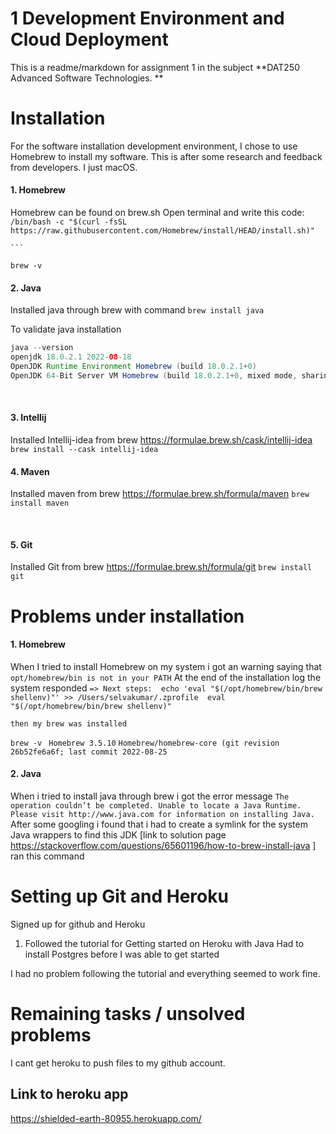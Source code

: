 # 1 Development Environment and Cloud Deployment 

This is a readme/markdown for assignment 1 in the subject **DAT250 Advanced Software Technologies. **


# Installation
For the software installation development environment, I chose to use Homebrew to install my software. This is after some research and feedback from developers. I just macOS. 
<br />
#### 1. Homebrew
 Homebrew can be found on brew.sh
Open terminal and write this code:
`` /bin/bash -c "$(curl -fsSL https://raw.githubusercontent.com/Homebrew/install/HEAD/install.sh)" ``

	```
``brew -v``
<br />
#### 2.  Java
Installed java through brew with command
``brew install java``

To validate java installation
```java
java --version
openjdk 18.0.2.1 2022-08-18
OpenJDK Runtime Environment Homebrew (build 18.0.2.1+0)
OpenJDK 64-Bit Server VM Homebrew (build 18.0.2.1+0, mixed mode, sharing)
```
<br />

#### 3. Intellij
Installed Intellij-idea from brew
https://formulae.brew.sh/cask/intellij-idea
``brew install --cask intellij-idea``
<br />

#### 4. Maven
Installed maven from brew
https://formulae.brew.sh/formula/maven
``brew install maven``

<br />

#### 5. Git
Installed Git from brew
https://formulae.brew.sh/formula/git
``brew install git``


# Problems under installation
#### 1. Homebrew
When I tried to install Homebrew on my system i got an warning saying that ``opt/homebrew/bin is not in your PATH``
At the end of the installation log the system responded
``
=> Next steps: 
echo 'eval "$(/opt/homebrew/bin/brew shellenv)"' >> /Users/selvakumar/.zprofile 
eval "$(/opt/homebrew/bin/brew shellenv)" 
``

	then my brew was installed
``brew -v ``
``Homebrew 3.5.10``
``Homebrew/homebrew-core (git revision 26b52fe6a6f; last commit 2022-08-25``


#### 2. Java
When i tried to install java through brew i got the error message
``
The operation couldn’t be completed. Unable to locate a Java Runtime.
Please visit http://www.java.com for information on installing Java.
``
After some googling i found that i had to create a symlink for the system Java wrappers to find this JDK [link to solution page https://stackoverflow.com/questions/65601196/how-to-brew-install-java ]
ran this command

# Setting up Git and Heroku
Signed up for github and Heroku

1. Followed the tutorial for Getting started on Heroku with Java
Had to install Postgres before I was able to get started

I had no problem following the tutorial and everything seemed to work fine. 

# Remaining tasks / unsolved problems
I cant get heroku to push files to my github account.


## Link to heroku app
https://shielded-earth-80955.herokuapp.com/
